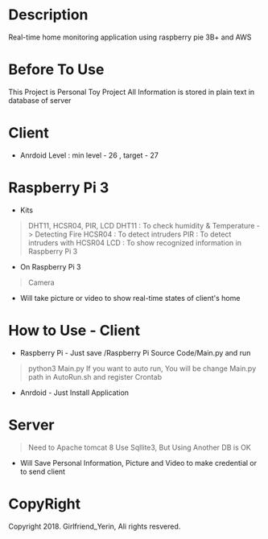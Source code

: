 # Description
Real-time home monitoring application using raspberry pie 3B+ and AWS

# Before To Use
This Project is Personal Toy Project
All Information is stored in plain text in database of server

# Client
- Anrdoid Level : min level - 26 , target - 27

# Raspberry Pi 3
- Kits
 > DHT11, HCSR04, PIR, LCD 
 DHT11 : To check humidity & Temperature -> Detecting Fire
 HCSR04 : To detect intruders
 PIR : To detect intruders with HCSR04
 LCD : To show recognized information in Raspberry Pi 3
 
 - On Raspberry Pi 3
 > Camera
 - Will take picture or video to show real-time states of client's home

# How to Use - Client
- Raspberry Pi - 
Just save /Raspberry Pi Source Code/Main.py and run
 > python3 Main.py
If you want to auto run, You will be change Main.py path in AutoRun.sh and register Crontab

- Anrdoid -
Just Install Application

# Server
> Need to Apache tomcat 8
> Use Sqllite3, But Using Another DB is OK
- Will Save Personal Information, Picture and Video to make credential or to send client

# CopyRight
 Copyright 2018. Girlfriend_Yerin, Ali rights resvered.
